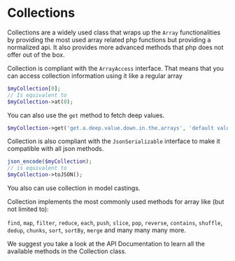 # Collections

Collections are a widely used class that wraps up the `Array` functionalities by providing the most used array related
php functions but providing a normalized api. It also provides more advanced methods that php does not offer out of the box.

Collection is compliant with the `ArrayAccess` interface. That means that you can access collection information using it like
a regular array

```php
$myCollection[0];
// Is equivalent to
$myCollection->at(0);
```

You can also use the `get` method to fetch deep values.

```php
$myCollection->get('get.a.deep.value.down.in.the.arrays', 'default value');
```

Collection is also compliant with the `JsonSerializable` interface to make it compatible with all json methods.

```php
json_encode($myCollection);
// is equivalent to
$myCollection->toJSON();
```

You also can use collection in model castings.

Collection implements the most commonly used methods for array like (but not limited to):

`find`, `map`, `filter`, `reduce`,  `each`, `push`, `slice`, `pop`, `reverse`, `contains`, `shuffle`, `dedup`, `chunks`,
`sort`, `sortBy`, `merge` and many many many more.

We suggest you take a look at the API Documentation to learn all the available methods in the Collection class.